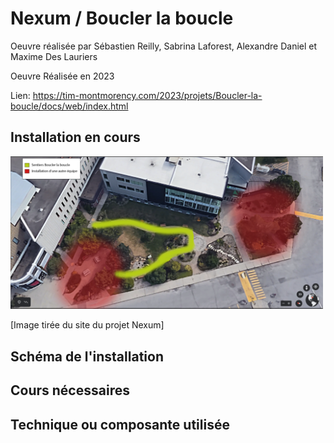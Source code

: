 # Nexum / Boucler la boucle

Oeuvre réalisée par Sébastien Reilly, Sabrina Laforest, Alexandre Daniel et Maxime Des Lauriers

Oeuvre Réalisée en 2023

Lien: https://tim-montmorency.com/2023/projets/Boucler-la-boucle/docs/web/index.html

## Installation en cours

<img src="../Medias/Lieu.png" style="width: 500px;"></img>

[Image tirée du site du projet Nexum]

## Schéma de l'installation

## Cours nécessaires

## Technique ou composante utilisée
